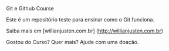 Git e Github Course

Este é um repositório teste para ensinar como o Git funciona.

Saiba mais em [willianjusten.com.br] (http://willianjusten.com.br)


Gostou do Curso? Quer mais? Ajude com uma doação.

